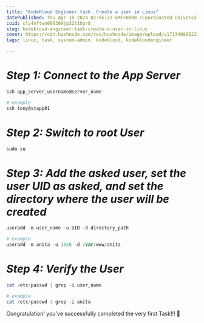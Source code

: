 ```yaml
---
title: "KodeKloud Engineer task: Create a user in Linux"
datePublished: Thu Apr 18 2024 02:55:32 GMT+0000 (Coordinated Universal Time)
cuid: clv4nftwn000309jp32t1hpr8
slug: kodekloud-engineer-task-create-a-user-in-linux
cover: https://cdn.hashnode.com/res/hashnode/image/upload/v1713408852231/9ca77d8b-fe19-43fe-9d80-c891aa40c5e1.png
tags: linux, task, system-admin, kodekloud, kodekloudengineer

---
```


# *Step 1: Connect to the App Server*

```powershell
ssh app_server_username@server_name

# example
ssh tony@stapp01
```

# *Step 2: Switch to root User*

```powershell
sudo su
```

# *Step 3: Add the asked user, set the user UID as asked, and set the directory where the user will be created*

```powershell
useradd -m user_name -u UID -d directory_path

# example
useradd -m anita -u 1026 -d /var/www/anita
```

# *Step 4: Verify the User*

```powershell
cat /etc/passwd | grep -i user_name

# example
cat /etc/passwd | grep -i anita
```

Congratulation! you've successfully completed the very first Task!!! 🎉